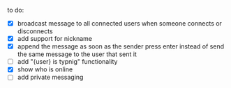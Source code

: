 to do:
- [x] broadcast message to all connected users when someone connects or disconnects
- [x] add support for nickname
- [x] append the message as soon as the sender press enter instead of send the same message to the user that sent it
- [ ] add "{user} is typnig" functionality
- [x] show who is online
- [ ] add private messaging
